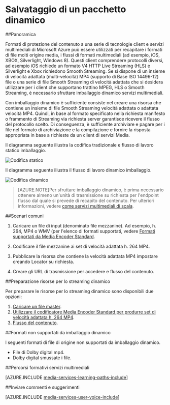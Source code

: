 <properties
    pageTitle="Panoramica di imballaggio dinamico | Microsoft Azure"
    description="Argomento offre e panoramica di imballaggio dinamico."
    authors="Juliako"
    manager="erikre"
    editor=""
    services="media-services"
    documentationCenter=""/>

<tags
    ms.service="media-services"
    ms.workload="media"
    ms.tgt_pltfrm="na"
    ms.devlang="na"
    ms.topic="article"
    ms.date="10/24/2016" 
    ms.author="juliako"/>


# <a name="dynamic-packaging"></a>Salvataggio di un pacchetto dinamico

##<a name="overview"></a>Panoramica

Formati di protezione del contenuto a una serie di tecnologie client e servizi multimediali di Microsoft Azure può essere utilizzati per recapitare i formati di file molti origine media, i flussi di formati multimediali (ad esempio, iOS, XBOX, Silverlight, Windows 8). Questi client comprendere protocolli diversi, ad esempio iOS richiede un formato V4 HTTP Live Streaming (HLS) e Silverlight e Xbox richiedono Smooth Streaming. Se si dispone di un insieme di velocità adattata (multi-velocità) MP4 (supporto di Base ISO 14496-12) file o una serie di file Smooth Streaming di velocità adattata che si desidera utilizzare per i client che supportano trattino MPEG, HLS o Smooth Streaming, è necessario sfruttare imballaggio dinamico servizi multimediali.

Con imballaggio dinamico è sufficiente consiste nel creare una risorsa che contiene un insieme di file Smooth Streaming velocità adattata o adattata velocità MP4. Quindi, in base al formato specificato nella richiesta manifesto o frammento di Streaming via richiesta server garantisce ricevere il flusso del protocollo scelto. Di conseguenza, è sufficiente archiviare e pagare per i file nel formato di archiviazione e la compilazione e fornire la risposta appropriata in base a richieste da un client di servizi Media.

Il diagramma seguente illustra la codifica tradizionale e flusso di lavoro statico imballaggio.

![Codifica statico](./media/media-services-dynamic-packaging-overview/media-services-static-packaging.png)

Il diagramma seguente illustra il flusso di lavoro dinamico imballaggio.

![Codifica dinamico](./media/media-services-dynamic-packaging-overview/media-services-dynamic-packaging.png)


>[AZURE.NOTE]Per sfruttare imballaggio dinamico, è prima necessario ottenere almeno un'unità di trasmissione su richiesta per l'endpoint flusso dal quale si prevede di recapito del contenuto. Per ulteriori informazioni, vedere [come servizi multimediali di scala](media-services-portal-manage-streaming-endpoints.md).

##<a name="common-scenario"></a>Scenari comuni

1. Caricare un file di input (denominato file mezzanine). Ad esempio, h. 264, MP4 o WMV (per l'elenco di formati supportati, vedere [Formati supportati da Media Encoder Standard](media-services-media-encoder-standard-formats.md).

1. Codificare il file mezzanine ai set di velocità adattata h. 264 MP4.

1. Pubblicare la risorsa che contiene la velocità adattata MP4 impostare creando Locator su richiesta.

1. Creare gli URL di trasmissione per accedere e flusso del contenuto.


##<a name="preparing-assets-for-dynamic-streaming"></a>Preparazione risorse per lo streaming dinamico

Per preparare le risorse per lo streaming dinamico sono disponibili due opzioni:

1. [Caricare un file master](media-services-dotnet-upload-files.md).
2. [Utilizzare il codificatore Media Encoder Standard per produrre set di velocità adattata h. 264 MP4](media-services-dotnet-encode-with-media-encoder-standard.md).
3. [Flusso del contenuto](media-services-deliver-content-overview.md).


##<a id="unsupported_formats"></a>Formati non supportati da imballaggio dinamico

I seguenti formati di file di origine non supportati da imballaggio dinamico.

- File di Dolby digital mp4.
- Dolby digital smussate i file.

##<a name="media-services-learning-paths"></a>Percorsi formativi servizi multimediali

[AZURE.INCLUDE [media-services-learning-paths-include](../../includes/media-services-learning-paths-include.md)]

##<a name="provide-feedback"></a>Inviare commenti e suggerimenti

[AZURE.INCLUDE [media-services-user-voice-include](../../includes/media-services-user-voice-include.md)]
